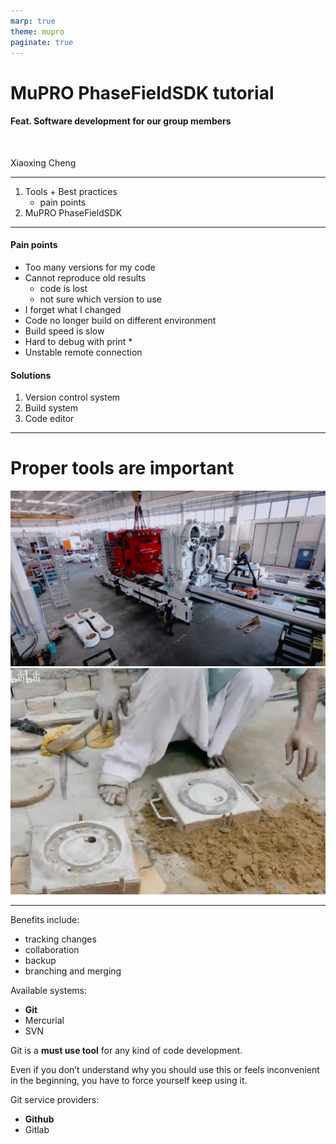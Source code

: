 ```yaml
---
marp: true
theme: mupro
paginate: true
---
```

<!-- _class: lead -->

# MuPRO PhaseFieldSDK tutorial
#### Feat. Software development for our group members 

<br/>

Xiaoxing Cheng

---
<!-- _header: Content -->

1. Tools + Best practices
   - pain points
2. MuPRO PhaseFieldSDK 

---



<!-- _header: Tools + Best practices -->


<div class="twocols">

#### Pain points

- Too many versions for my code
- Cannot reproduce old results
  - code is lost
  - not sure which version to use
- I forget what I changed
- Code no longer build on different environment
- Build speed is slow
- Hard to debug with print *
- Unstable remote connection
  
<p class="break"></p>

#### Solutions

1. Version control system
2. Build system
3. Code editor

</div>


---
<!-- _class: lead-->

# Proper tools are important
![bg right vertical](./images/good.png) 
![bg](./images/bad.png)



---

<!-- _header: Tools - Version control system -->

<div class="twocols">

Benefits include:
- tracking changes
- collaboration
- backup
- branching and merging

Available systems:
- **<span class="secondary">Git</span>**
- Mercurial
- SVN

<p class="break"></p>

Git is a **<span class="primary">must use tool</span>** for any kind of code development. 

Even if you don’t understand why you should use this or feels inconvenient in the beginning, you have to force yourself keep using it.

Git service providers:
- **<span class="secondary">Github</span>**
- Gitlab
